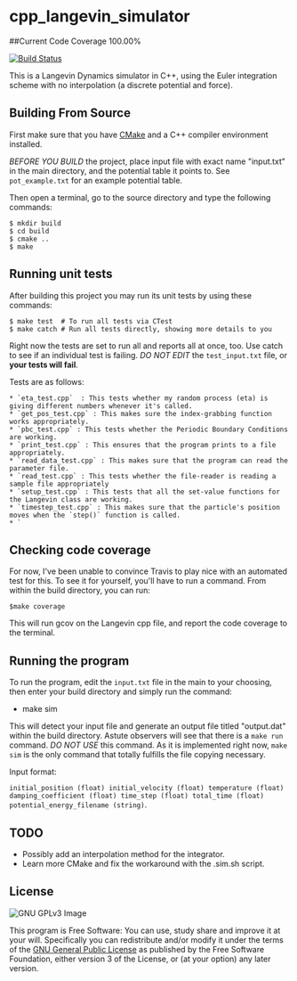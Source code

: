 # cpp_langevin_simulator

##Current Code Coverage
100.00%

[![Build Status](https://travis-ci.org/RainierBarrett/cpp_langevin_simulator.svg?branch=master)](https://travis-ci.org/RainierBarrett/cpp_langevin_simulator)

This is a Langevin Dynamics simulator in C++, using the Euler integration scheme with no interpolation (a discrete potential and force).

## Building From Source

First make sure that you have [CMake](http://www.cmake.org/) and a C++ compiler environment installed.

*BEFORE YOU BUILD* the project, place input file with exact name "input.txt" in the main directory, and the potential table it points to. See `pot_example.txt` for an example potential table.

Then open a terminal, go to the source directory and type the following commands:

    $ mkdir build
    $ cd build
    $ cmake ..
    $ make

## Running unit tests

After building this project you may run its unit tests by using these commands:

    $ make test  # To run all tests via CTest
    $ make catch # Run all tests directly, showing more details to you

Right now the tests are set to run all and reports all at once, too. Use catch to see if an individual test is failing. *DO NOT EDIT* the `test_input.txt` file, or **your tests will fail**. 

Tests are as follows:

    * `eta_test.cpp`  : This tests whether my random process (eta) is giving different numbers whenever it's called.
    * `get_pos_test.cpp` : This makes sure the index-grabbing function works appropriately.
    * `pbc_test.cpp` : This tests whether the Periodic Boundary Conditions are working.
    * `print_test.cpp` : This ensures that the program prints to a file appropriately.
    * `read_data_test.cpp` : This makes sure that the program can read the parameter file.
    * `read_test.cpp` : This tests whether the file-reader is reading a sample file appropriately
    * `setup_test.cpp` : This tests that all the set-value functions for the Langevin class are working.
    * `timestep_test.cpp` : This makes sure that the particle's position moves when the `step()` function is called.
    * `

## Checking code coverage

For now, I've been unable to convince Travis to play nice with an automated test for this. To see it for yourself, you'll have to run a command. From within the build directory, you can run:

    $make coverage

This will run gcov on the Langevin cpp file, and report the code coverage to the terminal.

## Running the program

To run the program, edit the `input.txt` file in the main to your choosing, then enter your build directory and simply run the command:

   * make sim

This will detect your input file and generate an output file titled "output.dat" within the build directory. Astute observers will see that there is a `make run` command. *DO NOT USE* this command. As it is implemented right now, `make sim` is the only command that totally fulfills the file copying necessary.

Input format:

`initial_position (float) initial_velocity (float) temperature (float) damping_coefficient (float) time_step (float) total_time (float) potential_energy_filename (string)`.

## TODO

   * Possibly add an interpolation method for the integrator.
   * Learn more CMake and fix the workaround with the .sim.sh script.

## License

![GNU GPLv3 Image](https://www.gnu.org/graphics/gplv3-127x51.png)

This program is Free Software: You can use, study share and improve it at your
will. Specifically you can redistribute and/or modify it under the terms of the
[GNU General Public License](https://www.gnu.org/licenses/gpl.html) as
published by the Free Software Foundation, either version 3 of the License, or
(at your option) any later version.